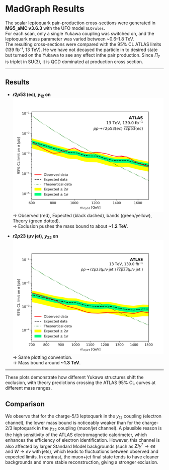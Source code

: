 # MadGraph Results

The scalar leptoquark pair–production cross-sections were generated in **MG5_aMC v3.6.3** with the UFO model `SLQrules`.  
For each scan, only a single Yukawa coupling was switched on, and the leptoquark mass parameter was varied between ~0.6–1.8 TeV.  
The resulting cross-sections were compared with the 95% CL ATLAS limits (139 fb⁻¹, 13 TeV).
He we have not decayed the particle in to desired state but turned on the Yukawa to see any effect inthe pair production. Since $\Pi_7$ is triplet in SU(3), it is QCD dominated at production cross section.

---

## Results

- **$r2p53$ (ec), $y_{12}$ on**  
  ![r2p53_y12](../Mass_Bound/Plots/r2p53_y12.png)
  → Observed (red), Expected (black dashed), bands (green/yellow), Theory (green dotted).  
  → Exclusion pushes the mass bound to about **~1.2 TeV**.

- **$r2p23$ (μν jet), $y_{22}$ on**  
 ![r2p23_y22](../Mass_Bound/Plots/r2p23_y22.png)
  → Same plotting convention.  
  → Mass bound around **~1.3 TeV**.

---

These plots demonstrate how different Yukawa structures shift the exclusion, with theory predictions crossing the ATLAS 95% CL curves at different mass ranges.
## Comparison
We observe that for the charge-5/3 leptoquark in the $y_{12}$ coupling (electron channel), the lower mass bound is noticeably weaker than for the charge-2/3 leptoquark in the $y_{22}$ coupling (muon/jet channel).
A plausible reason is the high sensitivity of the ATLAS electromagnetic calorimeter, which enhances the efficiency of electron identification. However, this channel is also affected by larger Standard Model backgrounds (such as $Z/γ^* \to ee$ and $W \to eν$ with jets), which leads to fluctuations between observed and expected limits. In contrast, the muon+jet final state tends to have cleaner backgrounds and more stable reconstruction, giving a stronger exclusion.

